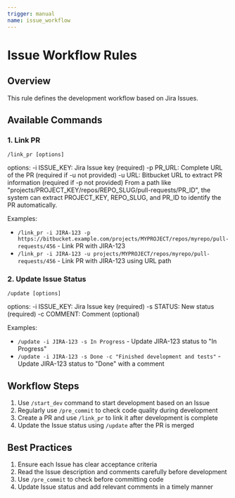 ```yaml
---
trigger: manual
name: issue_workflow
---
```


# Issue Workflow Rules

## Overview

This rule defines the development workflow based on Jira Issues.

## Available Commands

### 1. Link PR

```
/link_pr [options]
```

options:
    -i ISSUE_KEY: Jira Issue key (required)
    -p PR_URL: Complete URL of the PR (required if -u not provided)
    -u URL: Bitbucket URL to extract PR information (required if -p not provided)
        From a path like "projects/PROJECT_KEY/repos/REPO_SLUG/pull-requests/PR_ID", 
        the system can extract PROJECT_KEY, REPO_SLUG, and PR_ID to identify the PR automatically.

Examples:
- `/link_pr -i JIRA-123 -p https://bitbucket.example.com/projects/MYPROJECT/repos/myrepo/pull-requests/456` - Link PR with JIRA-123
- `/link_pr -i JIRA-123 -u projects/MYPROJECT/repos/myrepo/pull-requests/456` - Link PR with JIRA-123 using URL path

### 2. Update Issue Status

```
/update [options]
```

options:
    -i ISSUE_KEY: Jira Issue key (required)
    -s STATUS: New status (required)
    -c COMMENT: Comment (optional)

Examples:
- `/update -i JIRA-123 -s In Progress` - Update JIRA-123 status to "In Progress"
- `/update -i JIRA-123 -s Done -c "Finished development and tests"` - Update JIRA-123 status to "Done" with a comment

## Workflow Steps

1. Use `/start_dev` command to start development based on an Issue
2. Regularly use `/pre_commit` to check code quality during development
3. Create a PR and use `/link_pr` to link it after development is complete
4. Update the Issue status using `/update` after the PR is merged

## Best Practices

1. Ensure each Issue has clear acceptance criteria
2. Read the Issue description and comments carefully before development
3. Use `/pre_commit` to check before committing code
4. Update Issue status and add relevant comments in a timely manner